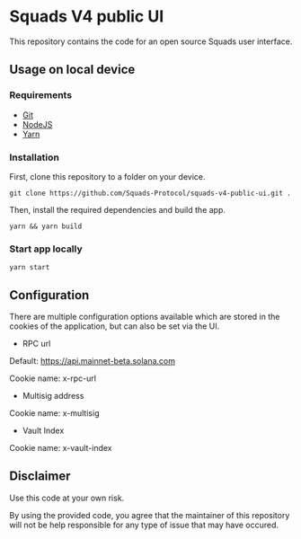 # Squads V4 public UI

This repository contains the code for an open source Squads user interface.

## Usage on local device

### Requirements

- [Git](https://git-scm.com/book/en/v2/Getting-Started-Installing-Git)
- [NodeJS](https://nodejs.org/en/download)
- [Yarn](https://classic.yarnpkg.com/lang/en/docs/install/#windows-stable)

### Installation

First, clone this repository to a folder on your device.

```
git clone https://github.com/Squads-Protocol/squads-v4-public-ui.git .
```

Then, install the required dependencies and build the app.

```
yarn && yarn build
```

### Start app locally

```
yarn start
```

## Configuration

There are multiple configuration options available which are stored in the cookies of the application, but can also be set via the UI.

- RPC url

Default: https://api.mainnet-beta.solana.com

Cookie name: x-rpc-url

- Multisig address

Cookie name: x-multisig

- Vault Index

Cookie name: x-vault-index

## Disclaimer

Use this code at your own risk. 

By using the provided code, you agree that the maintainer of this repository will not be help responsible for any type of issue that may have occured.
